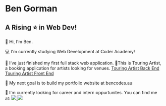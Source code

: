 # Ben Gorman
## A Rising :star: in Web Dev!

👋 Hi, I'm Ben.

💻 I'm currently studying Web Development at Coder Academy!

🎯 I’ve just finished my first full stack web application. 
🤘This is Touring Artist, a booking application for artists looking for venues. 
[Touring Artist Back End](https://github.com/bencodes-au/Touring-Artist-Back-End)
[Touring Artist Front End](https://github.com/bencodes-au/Touring-Artist-Front-End)

:dart: My next goal is to build my portfolio website at bencodes.au

🔭 I'm currently looking for career and intern oppurtunites. You can find me at: 
<a href="https://linkedin.com/in/bencodes-au" target="_blank">
  <img src="https://img.icons8.com/color/48/000000/linkedin.png"/>
</a> 
<a href="bencodes.au@gmail.com" target="_blank">
  <img src="https://img.icons8.com/color/48/000000/gmail.png"/>
</a>
<!--
**bencodes-au/bencodes-au** is a ✨ _special_ ✨ repository because its `README.md` (this file) appears on your GitHub profile.

Here are some ideas to get you started:

- 🔭 I’m currently working on ...
- 🌱 I’m currently learning ...
- 👯 I’m looking to collaborate on ...
- 🤔 I’m looking for help with ...
- 💬 Ask me about ...
- 📫 How to reach me: ...
- 😄 Pronouns: ...
- ⚡ Fun fact: ...
-->
